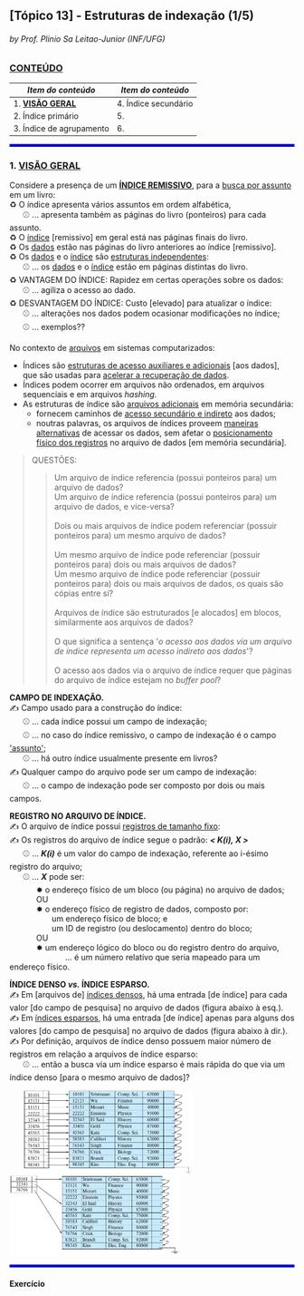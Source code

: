 ## [Tópico 13] - Estruturas de indexação (1/5)
###### *by Prof. Plinio Sa Leitao-Junior (INF/UFG)*

### <ins>CONTEÚDO</ins>

|_Item do conteúdo_|_Item do conteúdo_|
|-|-|
|1. <ins>**VISÃO GERAL**</ins>|4. Índice secundário|
|2. Índice primário|5. |
|3. Índice de agrupamento|6. |

<hr style="border:2px solid blue">

### 1. <ins>VISÃO GERAL</ins>

Considere a presença de um <ins>**ÍNDICE REMISSIVO**</ins>, para a <ins>busca por assunto</ins> em um livro:<br>
&#x267B; O índice apresenta vários assuntos em ordem alfabética,<br>
&nbsp;&nbsp;&nbsp;&nbsp;&nbsp;&nbsp;&#x26BE; ... apresenta também as páginas do livro (ponteiros) para cada assunto.<br>
&#x267B; O <ins>índice</ins> [remissivo] em geral está nas páginas finais do livro.<br>
&#x267B; Os <ins>dados</ins> estão nas páginas do livro anteriores ao índice [remissivo].<br>
&#x267B; Os <ins>dados</ins> e o <ins>índice</ins> são <ins>estruturas independentes</ins>:<br>
&nbsp;&nbsp;&nbsp;&nbsp;&nbsp;&nbsp;&#x26BE; ... os <ins>dados</ins> e o <ins>índice</ins> estão em páginas distintas do livro.<br>
&#x267B; VANTAGEM DO ÍNDICE: Rapidez em certas operações sobre os dados:<br>
&nbsp;&nbsp;&nbsp;&nbsp;&nbsp;&nbsp;&#x26BE; ... agiliza o acesso ao dado.<br>
&#x267B; DESVANTAGEM DO ÍNDICE: Custo [elevado] para atualizar o índice:<br>
&nbsp;&nbsp;&nbsp;&nbsp;&nbsp;&nbsp;&#x26BE; ... alterações nos dados podem ocasionar modificações no índice;<br>
&nbsp;&nbsp;&nbsp;&nbsp;&nbsp;&nbsp;&#x26BE; ... exemplos??

No contexto de <ins>arquivos</ins> em sistemas computarizados:
- Índices são <ins>estruturas de acesso auxiliares e adicionais</ins> [aos dados], que são usadas para <ins>acelerar a recuperação de dados</ins>.
- Índices podem ocorrer em arquivos não ordenados, em arquivos sequenciais e em arquivos _hashing_.
- As estruturas de índice são <ins>arquivos adicionais</ins> em memória secundária:
  - fornecem caminhos de <ins>acesso secundário e indireto</ins> aos dados;
  - noutras palavras, os arquivos de índices proveem <ins>maneiras alternativas</ins> de acessar os dados, sem afetar o <ins>posicionamento físico dos registros</ins> no arquivo de dados [em memória secundária].

> QUESTÕES:<br>
>> Um arquivo de índice referencia (possui ponteiros para) um arquivo de dados?<br>
>> Um arquivo de índice referencia (possui ponteiros para) um arquivo de dados, e vice-versa?<br><br>
Dois ou mais arquivos de índice podem referenciar (possuir ponteiros para) um mesmo arquivo de dados?<br><br>
Um mesmo arquivo de índice pode referenciar (possuir ponteiros para) dois ou mais arquivos de dados?<br>
Um mesmo arquivo de índice pode referenciar (possuir ponteiros para) dois ou mais arquivos de dados, os quais são cópias entre si?<br><br>
Arquivos de índice são estruturados [e alocados] em blocos, similarmente aos arquivos de dados?<br><br>
O que significa a sentença '_o acesso aos dados via um arquivo de índice representa um acesso indireto aos dados_'?<br><br>
O acesso aos dados via o arquivo de índice requer que páginas do arquivo de índice estejam no _buffer pool_?

**CAMPO DE INDEXAÇÃO.**<br>
&#x270D; Campo usado para a construção do índice:<br>
&nbsp;&nbsp;&nbsp;&nbsp;&nbsp;&nbsp;&#x26BE; ... cada índice possui um campo de indexação;<br>
&nbsp;&nbsp;&nbsp;&nbsp;&nbsp;&nbsp;&#x26BE; ... no caso do índice remissivo, o campo de indexação é o campo <ins>'assunto'</ins>;<br>
&nbsp;&nbsp;&nbsp;&nbsp;&nbsp;&nbsp;&#x26BE; ... há outro índice usualmente presente em livros?<br>
&#x270D; Qualquer campo do arquivo pode ser um campo de indexação:<br>
&nbsp;&nbsp;&nbsp;&nbsp;&nbsp;&nbsp;&#x26BE; ... o campo de indexação pode ser composto por dois ou mais campos.<br>

**REGISTRO NO ARQUIVO DE ÍNDICE.**<br>
&#x270D; O arquivo de índice possui <ins>registros de tamanho fixo</ins>:<br>
&#x270D; Os registros do arquivo de índice segue o padrão: **_< K(i), X >_**<br>
&nbsp;&nbsp;&nbsp;&nbsp;&nbsp;&nbsp;&#x26BE; ... **_K(i)_** é um valor do campo de indexação, referente ao i-ésimo registro do arquivo;<br>
&nbsp;&nbsp;&nbsp;&nbsp;&nbsp;&nbsp;&#x26BE; ... **_X_** pode ser:<br>
&nbsp;&nbsp;&nbsp;&nbsp;&nbsp;&nbsp;&nbsp;&nbsp;&nbsp;&nbsp;&nbsp;&nbsp;&#10040; o endereço físico de um bloco (ou página) no arquivo de dados;<br>
&nbsp;&nbsp;&nbsp;&nbsp;&nbsp;&nbsp;&nbsp;&nbsp;&nbsp;&nbsp;&nbsp;&nbsp;OU<br>
&nbsp;&nbsp;&nbsp;&nbsp;&nbsp;&nbsp;&nbsp;&nbsp;&nbsp;&nbsp;&nbsp;&nbsp;&#10040; o endereço físico de registro de dados, composto por:<br>
&nbsp;&nbsp;&nbsp;&nbsp;&nbsp;&nbsp;&nbsp;&nbsp;&nbsp;&nbsp;&nbsp;&nbsp;&nbsp;&nbsp;&nbsp;&nbsp;&nbsp;&nbsp;&nbsp;um endereço físico de bloco; e<br>
&nbsp;&nbsp;&nbsp;&nbsp;&nbsp;&nbsp;&nbsp;&nbsp;&nbsp;&nbsp;&nbsp;&nbsp;&nbsp;&nbsp;&nbsp;&nbsp;&nbsp;&nbsp;&nbsp;um ID de registro (ou deslocamento) dentro do bloco;<br>&nbsp;&nbsp;&nbsp;&nbsp;&nbsp;&nbsp;&nbsp;&nbsp;&nbsp;&nbsp;&nbsp;&nbsp;OU<br>
&nbsp;&nbsp;&nbsp;&nbsp;&nbsp;&nbsp;&nbsp;&nbsp;&nbsp;&nbsp;&nbsp;&nbsp;&#10040; um endereço lógico do bloco ou do registro dentro do arquivo,<br>
&nbsp;&nbsp;&nbsp;&nbsp;&nbsp;&nbsp;&nbsp;&nbsp;&nbsp;&nbsp;&nbsp;&nbsp;&nbsp;&nbsp;&nbsp;&nbsp;&nbsp;&nbsp;&nbsp;&nbsp;&nbsp;&nbsp;&nbsp;&nbsp; ... é um número relativo que seria mapeado para um endereço físico.

**ÍNDICE DENSO _vs._ ÍNDICE ESPARSO.**<br>
&#x270D; Em [arquivos de] <ins>índices densos</ins>, há uma entrada [de índice] para cada valor [do campo de pesquisa] no arquivo de dados (figura abaixo à esq.).<br>
&#x270D; Em <ins>índices esparsos</ins>, há uma entrada [de índice] apenas para alguns dos valores [do campo de pesquisa] no arquivo de dados (figura abaixo à dir.).<br>
&#x270D; Por definição, arquivos de índice denso possuem maior número de registros em relação a arquivos de índice esparso:<br>
&nbsp;&nbsp;&nbsp;&nbsp;&nbsp;&nbsp;&#x26BE; ... então a busca via um índice esparso é mais rápida do que via um índice denso [para o mesmo arquivo de dados]?

&nbsp;&nbsp;&nbsp;&nbsp;&nbsp;&nbsp;<img src="../media/arquivo-32.jpg" width="300">&nbsp;&nbsp;&nbsp;&nbsp;&nbsp;&nbsp;<img src="../media/arquivo-33.jpg" width="300">

<hr style="border:2px solid blue">

#### Exercício
